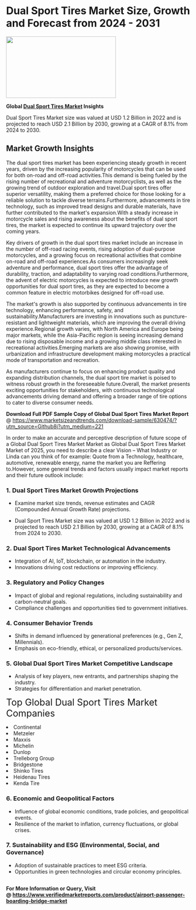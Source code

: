 <H1>Dual Sport Tires Market Size, Growth and Forecast from 2024 - 2031</H1><img class="aligncenter size-medium wp-image-584254" src="https://thirdeyenews.in/wp-content/uploads/2024/09/Global-Market-Research-300x168.jpeg" alt="" width="300" height="168" /><p><strong>Global&nbsp;<a href="https://www.marketsizeandtrends.com/download-sample/630474/?utm_source=Github8j?utm_medium=221">Dual Sport Tires Market</a> Insights</strong></p><p>Dual Sport Tires Market size was valued at USD 1.2 Billion in 2022 and is projected to reach USD 2.1 Billion by 2030, growing at a CAGR of 8.1% from 2024 to 2030.</p><p><h2>Market Growth Insights</h2> <p>The dual sport tires market has been experiencing steady growth in recent years, driven by the increasing popularity of motorcycles that can be used for both on-road and off-road activities.This demand is being fueled by the rising number of recreational and adventure motorcyclists, as well as the growing trend of outdoor exploration and travel.Dual sport tires offer superior versatility, making them a preferred choice for those looking for a reliable solution to tackle diverse terrains.Furthermore, advancements in tire technology, such as improved tread designs and durable materials, have further contributed to the market's expansion.With a steady increase in motorcycle sales and rising awareness about the benefits of dual sport tires, the market is expected to continue its upward trajectory over the coming years.</p> <p>Key drivers of growth in the dual sport tires market include an increase in the number of off-road racing events, rising adoption of dual-purpose motorcycles, and a growing focus on recreational activities that combine on-road and off-road experiences.As consumers increasingly seek adventure and performance, dual sport tires offer the advantage of durability, traction, and adaptability to varying road conditions.Furthermore, the advent of electric motorcycles is expected to introduce new growth opportunities for dual sport tires, as they are expected to become a common feature in electric motorbikes designed for off-road use.</p> <p>The market's growth is also supported by continuous advancements in tire technology, enhancing performance, safety, and sustainability.Manufacturers are investing in innovations such as puncture-resistant and lightweight materials, which are improving the overall driving experience.Regional growth varies, with North America and Europe being major markets, while the Asia-Pacific region is seeing increasing demand due to rising disposable income and a growing middle class interested in recreational activities.Emerging markets are also showing promise, with urbanization and infrastructure development making motorcycles a practical mode of transportation and recreation.</p> <p>As manufacturers continue to focus on enhancing product quality and expanding distribution channels, the dual sport tire market is poised to witness robust growth in the foreseeable future.Overall, the market presents exciting opportunities for stakeholders, with continuous technological advancements driving demand and offering a broader range of tire options to cater to diverse consumer needs.</p> <p></p><p><span class=""><strong>Download Full PDF Sample Copy of Global Dual Sport Tires Market Report</strong> @ <a href="https://www.marketsizeandtrends.com/download-sample/630474/?utm_source=Github8j?utm_medium=221" target="_blank">https://www.marketsizeandtrends.com/download-sample/630474/?utm_source=Github8j?utm_medium=221</a></span></p><p>In order to make an accurate and perceptive description of future scope of a Global&nbsp;Dual Sport Tires Market Market as Global&nbsp;Dual Sport Tires Market Market of 2025, you need to describe a clear Vision &ndash; What Industry or Linda can you think of for example: Quote from a Technology, healthcare, automotive, renewable energy, name the market you are Reffering to.However, some general trends and factors usually impact market reports and their future outlook include:</p><h3>1.&nbsp;<strong>Dual Sport Tires Market Growth Projections</strong></h3><ul><li>Examine market size trends, revenue estimates and CAGR (Compounded Annual Growth Rate) projections.</li><li><p>Dual Sport Tires Market size was valued at USD 1.2 Billion in 2022 and is projected to reach USD 2.1 Billion by 2030, growing at a CAGR of 8.1% from 2024 to 2030.</p></li></ul><h3>2.&nbsp;<strong>Dual Sport Tires Market Technological Advancements</strong></h3><ul><li>Integration of AI, IoT, blockchain, or automation in the industry.</li><li>Innovations driving cost reductions or improving efficiency.</li></ul><h3>3.&nbsp;<strong>Regulatory and Policy Changes</strong></h3><ul><li>Impact of global and regional regulations, including sustainability and carbon-neutral goals.</li><li>Compliance challenges and opportunities tied to government initiatives.</li></ul><h3>4.&nbsp;<strong>Consumer Behavior Trends</strong></h3><ul><li>Shifts in demand influenced by generational preferences (e.g., Gen Z, Millennials).</li><li>Emphasis on eco-friendly, ethical, or personalized products/services.</li></ul><h3>5.&nbsp;<strong>Global Dual Sport Tires Market Competitive Landscape</strong></h3><ul><li>Analysis of key players, new entrants, and partnerships shaping the industry.</li><li>Strategies for differentiation and market penetration.</li></ul><p data-pm-slice="1 1 []"><span style="color: inherit; font-family: inherit; font-size: 25px;">Top Global Dual Sport Tires Market Companies</span></p><div class="" data-test-id=""><p><li>Continental</li><li> Metzeler</li><li> Maxxis</li><li> Michelin</li><li> Dunlop</li><li> Trelleborg Group</li><li> Bridgestone</li><li> Shinko Tires</li><li> Heidenau Tires</li><li> Kenda Tire</li></p></div><h3>6.&nbsp;<strong>Economic and Geopolitical Factors</strong></h3><ul><li>Influence of global economic conditions, trade policies, and geopolitical events.</li><li>Resilience of the market to inflation, currency fluctuations, or global crises.</li></ul><h3>7.&nbsp;<strong>Sustainability and ESG (Environmental, Social, and Governance)</strong></h3><ul><li>Adoption of sustainable practices to meet ESG criteria.</li><li>Opportunities in green technologies and circular economy principles.</li></ul><h2><strong style="font-size: 14px;">For More Information or Query, Visit @&nbsp;</strong><a style="background-color: #ffffff; font-size: 14px;" href="https://www.marketsizeandtrends.com/report/dual-sport-tires-market/" target="_blank">https://www.verifiedmarketreports.com/product/airport-passenger-boarding-bridge-market</a></h2>
